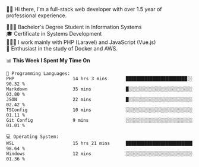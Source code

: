 🧑🏻 Hi there, I'm a full-stack web developer with over 1.5 year of professional experience.

🧑🏻‍🎓 Bachelor's Degree Student in Information Systems<br/>
🎓 Certificate in Systems Development<br/>
🧑🏻‍💻 I work mainly with PHP (Laravel) and JavaScript (Vue.js)<br/>
📘 Enthusiast in the study of Docker and AWS.<br/>

<!--START_SECTION:waka-->
📊 **This Week I Spent My Time On** 

```text
💬 Programming Languages: 
PHP                      14 hrs 3 mins       ███████████████████████░░   90.32 % 
Markdown                 35 mins             █░░░░░░░░░░░░░░░░░░░░░░░░   03.80 % 
JSON                     22 mins             █░░░░░░░░░░░░░░░░░░░░░░░░   02.42 % 
TSConfig                 10 mins             ░░░░░░░░░░░░░░░░░░░░░░░░░   01.11 % 
Git Config               9 mins              ░░░░░░░░░░░░░░░░░░░░░░░░░   01.01 % 

💻 Operating System: 
WSL                      15 hrs 21 mins      █████████████████████████   98.64 % 
Windows                  12 mins             ░░░░░░░░░░░░░░░░░░░░░░░░░   01.36 % 
```


<!--END_SECTION:waka-->
